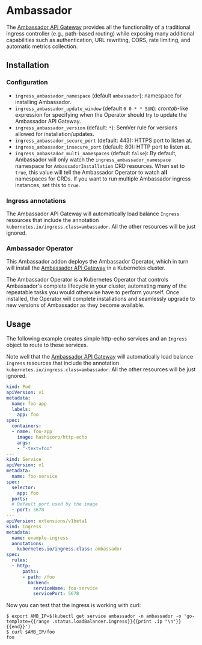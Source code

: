 
# Ambassador

The [Ambassador API Gateway](https://github.com/datawire/ambassador) provides all the functionality of a traditional ingress controller
(e.g., path-based routing) while exposing many additional capabilities such as authentication,
URL rewriting, CORS, rate limiting, and automatic metrics collection.

## Installation

### Configuration

* `ingress_ambassador_namespace` (default `ambassador`): namespace for installing Ambassador.
* `ingress_ambassador_update_window` (default `0 0 * * SUN`): _crontab_-like expression
  for specifying when the Operator should try to update the Ambassador API Gateway.
* `ingress_ambassador_version` (default: `*`): SemVer rule for versions allowed for
  installation/updates.
* `ingress_ambassador_secure_port` (default: 443): HTTPS port to listen at.
* `ingress_ambassador_insecure_port` (default: 80): HTTP port to listen at.
* `ingress_ambassador_multi_namespaces` (default `false`): By default, Ambassador will only
  watch the `ingress_ambassador_namespace` namespace for `AmbassadorInstallation` CRD resources.
  When set to `true`, this value will tell the Ambassador Operator to watch **all** namespaces
  for CRDs. If you want to run multiple Ambassador ingress instances, set this to `true`.

### Ingress annotations

The Ambassador API Gateway will automatically load balance `Ingress` resources
that include the annotation `kubernetes.io/ingress.class=ambassador`. All the other
resources will be just ignored.

### Ambassador Operator

This Ambassador addon deploys the Ambassador Operator, which in turn will install
the [Ambassador API Gateway](https://github.com/datawire/ambassador) in
a Kubernetes cluster.

The Ambassador Operator is a Kubernetes Operator that controls Ambassador's complete lifecycle
in your cluster, automating many of the repeatable tasks you would otherwise have to perform
yourself.  Once installed, the Operator will complete installations and seamlessly upgrade to new
versions of Ambassador as they become available.

## Usage

The following example creates simple http-echo services and an `Ingress` object
to route to these services.

Note well that the [Ambassador API Gateway](https://github.com/datawire/ambassador) will automatically load balance `Ingress` resources
that include the annotation `kubernetes.io/ingress.class=ambassador`. All the other
resources will be just ignored.

```yaml
kind: Pod
apiVersion: v1
metadata:
  name: foo-app
  labels:
    app: foo
spec:
  containers:
  - name: foo-app
    image: hashicorp/http-echo
    args:
    - "-text=foo"
---
kind: Service
apiVersion: v1
metadata:
  name: foo-service
spec:
  selector:
    app: foo
  ports:
  # Default port used by the image
  - port: 5678
---
apiVersion: extensions/v1beta1
kind: Ingress
metadata:
  name: example-ingress
  annotations:
    kubernetes.io/ingress.class: ambassador
spec:
  rules:
  - http:
      paths:
      - path: /foo
        backend:
          serviceName: foo-service
          servicePort: 5678
```

Now you can test that the ingress is working with curl:

```console
$ export AMB_IP=$(kubectl get service ambassador -n ambassador -o 'go-template={{range .status.loadBalancer.ingress}}{{print .ip "\n"}}{{end}}')
$ curl $AMB_IP/foo
foo
```
